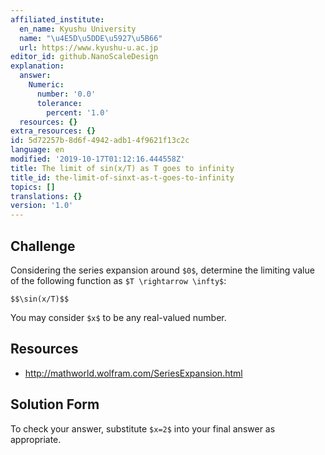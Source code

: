 ```yaml
---
affiliated_institute:
  en_name: Kyushu University
  name: "\u4E5D\u5DDE\u5927\u5B66"
  url: https://www.kyushu-u.ac.jp
editor_id: github.NanoScaleDesign
explanation:
  answer:
    Numeric:
      number: '0.0'
      tolerance:
        percent: '1.0'
  resources: {}
extra_resources: {}
id: 5d72257b-8d6f-4942-adb1-4f9621f13c2c
language: en
modified: '2019-10-17T01:12:16.444558Z'
title: The limit of sin(x/T) as T goes to infinity
title_id: the-limit-of-sinxt-as-t-goes-to-infinity
topics: []
translations: {}
version: '1.0'
---
```


## Challenge
Considering the series expansion around `$0$`, determine the limiting value of the following function as `$T \rightarrow \infty$`:


`$$\sin(x/T)$$`

You may consider `$x$` to be any real-valued number.


## Resources
- http://mathworld.wolfram.com/SeriesExpansion.html



## Solution Form
To check your answer, substitute `$x=2$` into your final answer as appropriate.
